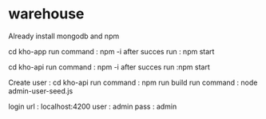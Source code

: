# warehouse
Already install mongodb and npm

cd  kho-app
  run command : npm -i
  after succes run : npm start

cd kho-api
  run command : npm -i
  after succes run :npm start

Create user : 
  cd kho-api
  run command : npm run build
  run command : node admin-user-seed.js

login url : localhost:4200 
  user : admin
  pass : admin  
